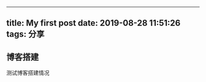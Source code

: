 <!--
 * @Descripttion: 博客搭建
 * @version: 1.0
 * @Author: 易航
 * @Date: 2019-08-28 11:51:26
 * @LastEditors: 易航
 * @LastEditTime: 2019-08-28 14:56:47
 -->
---
title: My first post
date: 2019-08-28 11:51:26
tags: 分享
---

## 博客搭建

测试博客搭建情况